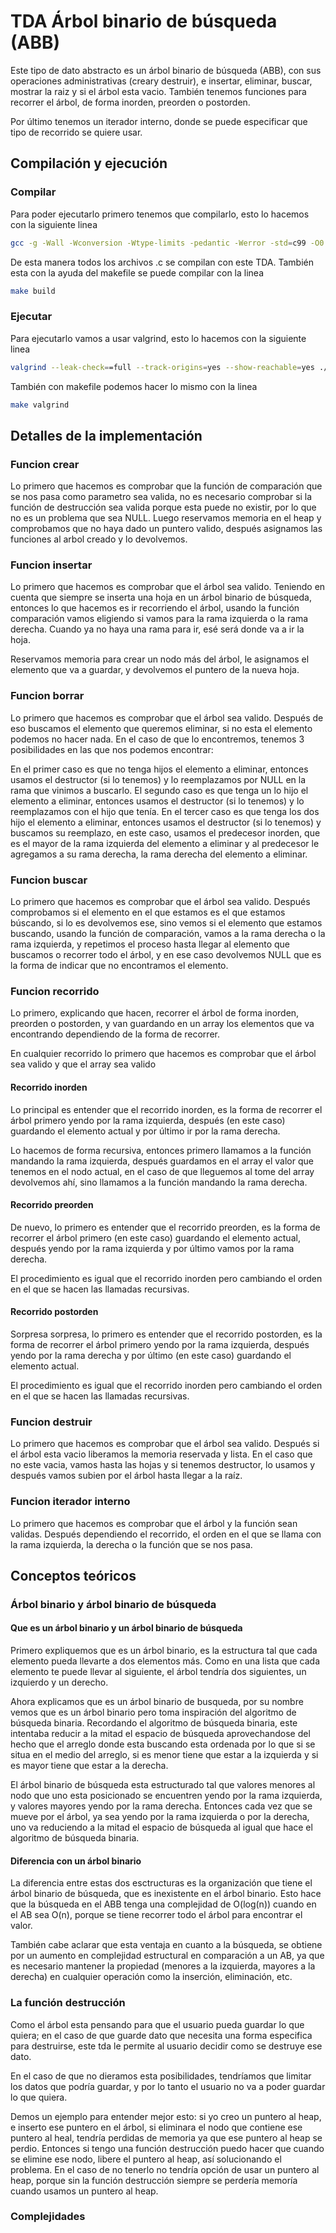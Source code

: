 # TDA Árbol binario de búsqueda (ABB)

Este tipo de dato abstracto es un árbol binario de búsqueda (ABB), con sus operaciones administrativas (creary destruir), e insertar, eliminar, buscar, mostrar la raiz y si el árbol esta vacio. También tenemos funciones para recorrer el árbol, de forma inorden, preorden o postorden.

Por último tenemos un iterador interno, donde se puede especificar que tipo de recorrido se quiere usar.

## Compilación y ejecución

### Compilar
    
Para poder ejecutarlo primero tenemos que compilarlo, esto lo hacemos con la siguiente linea
``` bash
gcc -g -Wall -Wconversion -Wtype-limits -pedantic -Werror -std=c99 -O0 *.c -o abb 
```
De esta manera todos los archivos .c se compilan con este TDA. También esta con la ayuda del makefile se puede compilar con la linea
``` bash
make build
```
    
### Ejecutar

Para ejecutarlo vamos a usar valgrind, esto lo hacemos con la siguiente linea
``` bash
valgrind --leak-check==full --track-origins=yes --show-reachable=yes ./abb
```
También con makefile podemos hacer lo mismo con la linea
``` bash
make valgrind
```


## Detalles de la implementación

### Funcion crear
Lo primero que hacemos es comprobar que la función de comparación que se nos pasa como parametro sea valida, no es necesario comprobar si la función de destrucción sea valida porque esta puede no existir, por lo que no es un problema que sea NULL.
Luego reservamos memoria en el heap y comprobamos que no haya dado un puntero valido, después asignamos las funciones al arbol creado y lo devolvemos.

### Funcion insertar
Lo primero que hacemos es comprobar que el árbol sea valido. Teniendo en cuenta que siempre se inserta una hoja en un árbol binario de búsqueda, entonces lo que hacemos es ir recorriendo el árbol, usando la función comparación vamos eligiendo si vamos para la rama izquierda o la rama derecha. Cuando ya no haya una rama para ir, esé será donde va a ir la hoja.

Reservamos memoria para crear un nodo más del árbol, le asignamos el elemento que va a guardar, y devolvemos el puntero de la nueva hoja.

### Funcion borrar
Lo primero que hacemos es comprobar que el árbol sea valido. Después de eso buscamos el elemento que queremos eliminar, si no esta el elemento podemos no hacer nada. En el caso de que lo encontremos, tenemos 3 posibilidades en las que nos podemos encontrar:

En el primer caso es que no tenga hijos el elemento a eliminar, entonces usamos el destructor (si lo tenemos) y lo reemplazamos por NULL en la rama que vinimos a buscarlo.
El segundo caso es que tenga un lo hijo el elemento a eliminar, entonces usamos el destructor (si lo tenemos) y lo reemplazamos con el hijo que tenía.
En el tercer caso es que tenga los dos hijo el elemento a eliminar, entonces usamos el destructor (si lo tenemos) y buscamos su reemplazo, en este caso, usamos el predecesor inorden, que es el mayor de la rama izquierda del elemento a eliminar y al predecesor le agregamos a su rama derecha, la rama derecha del elemento a eliminar.

### Funcion buscar
Lo primero que hacemos es comprobar que el árbol sea valido. Después comprobamos si el elemento en el que estamos es el que estamos búscando, si lo es devolvemos ese, sino vemos si el elemento que estamos buscando, usando la función de comparación, vamos a la rama derecha o la rama izquierda, y repetimos el proceso hasta llegar al elemento que buscamos o recorrer todo el árbol, y en ese caso devolvemos NULL que es la forma de indicar que no encontramos el elemento.

### Funcion recorrido
Lo primero, explicando que hacen, recorrer el árbol de forma inorden, preorden o postorden, y van guardando en un array los elementos que va encontrando dependiendo de la forma de recorrer.

En cualquier recorrido lo primero que hacemos es comprobar que el árbol sea valido y que el array sea valido

#### Recorrido inorden 
Lo principal es entender que el recorrido inorden, es la forma de recorrer el árbol primero yendo por la rama izquierda, después (en este caso) guardando el elemento actual y por último ir por la rama derecha.

Lo hacemos de forma recursiva, entonces primero llamamos a la función mandando la rama izquierda, después guardamos en el array el valor que tenemos en el nodo actual, en el caso de que lleguemos al tome del array devolvemos ahí, sino llamamos a la función mandando la rama derecha.

#### Recorrido preorden 
De nuevo, lo primero es entender que el recorrido preorden, es la forma de recorrer el árbol primero (en este caso) guardando el elemento actual, después yendo por la rama izquierda y por último vamos por la rama derecha.

El procedimiento es igual que el recorrido inorden pero cambiando el orden en el que se hacen las llamadas recursivas.

#### Recorrido postorden 
Sorpresa sorpresa, lo primero es entender que el recorrido postorden, es la forma de recorrer el árbol primero yendo por la rama izquierda, después yendo por la rama derecha y por último (en este caso) guardando el elemento actual.

El procedimiento es igual que el recorrido inorden pero cambiando el orden en el que se hacen las llamadas recursivas.

### Funcion destruir
Lo primero que hacemos es comprobar que el árbol sea valido. Después si el árbol esta vacio liberamos la memoria reservada y lista. En el caso que no este vacia, vamos hasta las hojas y si tenemos destructor, lo usamos y después vamos subien por el árbol hasta llegar a la raíz.

### Funcion iterador interno
Lo primero que hacemos es comprobar que el árbol y la función sean validas. Después dependiendo el recorrido, el orden en el que se llama con la rama izquierda, la derecha o la función que se nos pasa. 

## Conceptos teóricos

### Árbol binario y árbol binario de búsqueda 

#### Que es un árbol binario y un árbol binario de búsqueda
Primero expliquemos que es un árbol binario, es la estructura tal que cada elemento pueda llevarte a dos elementos más. Como en una lista que cada elemento te puede llevar al siguiente, el árbol tendría dos siguientes, un izquierdo y un derecho.

Ahora explicamos que es un árbol binario de busqueda, por su nombre vemos que es un árbol binario pero toma inspiración del algoritmo de búsqueda binaria. Recordando el algoritmo de búsqueda binaria, este intentaba reducir a la mitad el espacio de búsqueda aprovechandose del hecho que el arreglo donde esta buscando esta ordenada por lo que si se situa en el medio del arreglo, si es menor tiene que estar a la izquierda y si es mayor tiene que estar a la derecha. 

El árbol binario de búsqueda esta estructurado tal que valores menores al nodo que uno esta posicionado se encuentren yendo por la rama izquierda, y valores mayores yendo por la rama derecha. Entonces cada vez que se mueve por el árbol, ya sea yendo por la rama izquierda o por la derecha, uno va reduciendo a la mitad el espacio de búsqueda al igual que hace el algoritmo de búsqueda binaria.

#### Diferencia con un árbol binario
La diferencia entre estas dos esctructuras es la organización que tiene el árbol binario de búsqueda, que es inexistente en el árbol binario. Esto hace que la búsqueda en el ABB tenga una complejidad de O(log(n)) cuando en el AB sea O(n), porque se tiene recorrer todo el árbol para encontrar el valor. 

También cabe aclarar que esta ventaja en cuanto a la búsqueda, se obtiene por un aumento en complejidad estructural en comparación a un AB, ya que es necesario mantener la propiedad (menores a la izquierda, mayores a la derecha) en cualquier operación como la inserción, eliminación, etc.

### La función destrucción 
Como el árbol esta pensando para que el usuario pueda guardar lo que quiera; en el caso de que guarde dato que necesita una forma especifica para destruirse, este tda le permite al usuario decidir como se destruye ese dato.

En el caso de que no dieramos esta posibilidades, tendríamos que limitar los datos que podría guardar, y por lo tanto el usuario no va a poder guardar lo que quiera. 

Demos un ejemplo para entender mejor esto: si yo creo un puntero al heap, e inserto ese puntero en el árbol, si eliminara el nodo que contiene ese puntero al heal, tendría perdidas de memoria ya que ese puntero al heap se perdio. Entonces si tengo una función destrucción puedo hacer que cuando se elimine ese nodo, libere el puntero al heap, así solucionando el problema. En el caso de no tenerlo no tendría opción de usar un puntero al heap, porque sin la función destrucción siempre se perdería memoría cuando usamos un puntero al heap.

### Complejidades

